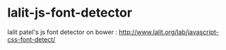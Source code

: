 # lalit-js-font-detector
lalit patel's js font detector on bower : http://www.lalit.org/lab/javascript-css-font-detect/
